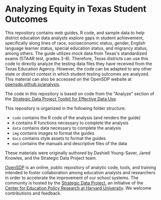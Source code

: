 # Analyzing Equity in Texas Student Outcomes
This repository contains web guides, R code, and sample data to help district education data analysts explore gaps in student achievement, specifically along lines of race, socioeconomic status, gender, English language learner status, special education status, and migrancy status, among others. The guide utilizes mock data from Texas's standardized exams (STAAR test, grades 3-8). Therefore, Texas districts can use this code to directly analyze the testing data files they have received from the Texas Education Agency. However, the code can be adapted to any other state or district context in which student testing outcomes are analyzed. This material can also be accessed on the OpenSDP website at [opensdp.github.io/analysis](https://opensdp.github.io/analysis).

The code in this repository is based on code from the "Analyze" section of the [Strategic Data Project Toolkit for Effective Data Use](https://sdp.cepr.harvard.edu/toolkit-effective-data-use).

This repository is organized in the following folder structure:

- `code` contains the R code of the analysis (and renders the guide)
- `R` contains R functions necessary to complete the analysis
- `data` contains data necessary to complete the analysis
- `img` contains images to format the guides
- `docs` contains style assets to format the guides
- `man` contains the manuals and descriptive files of the data

These materials were originally authored by Dashiell Young-Saver, Jared Knowles, and the Strategic Data Project team.

[OpenSDP](https://opensdp.github.io) is an online, public repository of analytic code, tools, and training intended to foster collaboration among education analysts and researchers in order to accelerate the improvement of our school systems. The community is hosted by the [Strategic Data Project](https://sdp.cepr.harvard.edu), an initiative of the [Center for Education Policy Research at Harvard University](https://cepr.harvard.edu). We welcome contributions and feedback.
